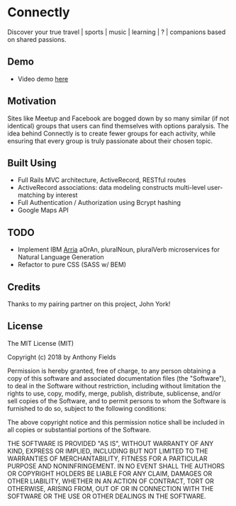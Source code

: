 # Connectly
Discover your true travel | sports | music | learning | ? | companions based on shared passions.

## Demo

* Video demo [here](https://www.youtube.com/watch?v=O7oKxrhMfm4&feature=youtu.be)

## Motivation
Sites like Meetup and Facebook are bogged down by so many similar (if not identical) groups that users can find themselves with options paralysis. The idea behind Connectly is to create fewer groups for each activity, while ensuring that every group is truly passionate about their chosen topic.

## Built Using
* Full Rails MVC architecture, ActiveRecord, RESTful routes
* ActiveRecord associations: data modeling constructs multi-level user-matching by interest
* Full Authentication / Authorization using Bcrypt hashing
* Google Maps API

## TODO
* Implement IBM [Arria](https://nlgapi.arria.com/#/microservices/aOrAn) aOrAn, pluralNoun, pluralVerb microservices for Natural Language Generation
* Refactor to pure CSS (SASS w/ BEM)

## Credits
Thanks to my pairing partner on this project, John York!

## License
The MIT License (MIT)

Copyright (c) 2018 by Anthony Fields

Permission is hereby granted, free of charge, to any person obtaining a copy of this software and associated documentation files (the "Software"), to deal in the Software without restriction, including without limitation the rights to use, copy, modify, merge, publish, distribute, sublicense, and/or sell copies of the Software, and to permit persons to whom the Software is furnished to do so, subject to the following conditions:

The above copyright notice and this permission notice shall be included in all copies or substantial portions of the Software.

THE SOFTWARE IS PROVIDED "AS IS", WITHOUT WARRANTY OF ANY KIND, EXPRESS OR IMPLIED, INCLUDING BUT NOT LIMITED TO THE WARRANTIES OF MERCHANTABILITY, FITNESS FOR A PARTICULAR PURPOSE AND NONINFRINGEMENT. IN NO EVENT SHALL THE AUTHORS OR COPYRIGHT HOLDERS BE LIABLE FOR ANY CLAIM, DAMAGES OR OTHER LIABILITY, WHETHER IN AN ACTION OF CONTRACT, TORT OR OTHERWISE, ARISING FROM, OUT OF OR IN CONNECTION WITH THE SOFTWARE OR THE USE OR OTHER DEALINGS IN THE SOFTWARE.